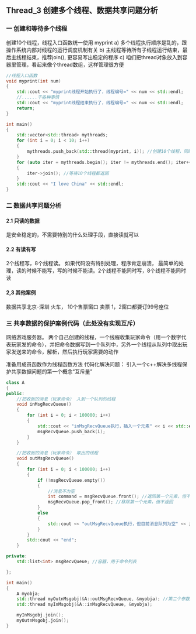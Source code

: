 ## Thread_3 创建多个线程、数据共享问题分析

### 一 创建和等待多个线程

创建10个线程，线程入口函数统一使用 myprint
	 a) 多个线程执行顺序是乱的，跟操作系统内部对线程的运行调度机制有关
	 b) 主线程等待所有子线程运行结束，最后主线程结束，推荐join(), 更容易写出稳定的程序
	 c) 咱们把thread对象放入到容器里管理，看起来像个thread数组，这样管理很方便

```c++
//线程入口函数
void myprint(int num)
{
	std::cout << "myprint线程开始执行了，线程编号=" << num << std::endl;
	//......干各种事情
	std::cout << "myprint线程结束执行了，线程编号=" << num << std::endl;
	return;
}

int main()
{
	std::vector<std::thread> mythreads;
	for (int i = 0; i < 10; i++)
	{
		mythreads.push_back(std::thread(myprint, i)); //创建10个线程，同时这10个线程已经开始执行
	}
	for (auto iter = mythreads.begin(); iter != mythreads.end(); iter++)
	{
		iter->join(); //等待10个线程都返回
	}
	std::cout << "I love China" << std::endl;
}
```

### 二 数据共享问题分析

#### 2.1 只读的数据

是安全稳定的，不需要特别的什么处理手段，直接读就可以

#### 2.2 有读有写

 2个线程写，8个线程读。 如果代码没有特别处理，程序肯定崩溃， 最简单的处理，读的时候不能写，写的时候不能读。2个线程不能同时写，8个线程不能同时读

####  2,3 其他案例     

数据共享北京-深圳 火车， 10个售票窗口 卖票     1，2窗口都要订99号座位

### 三 共享数据的保护案例代码（此处没有实现互斥）

网络游戏服务器。 两个自己创建的线程，一个线程收集玩家命令（用一个数字代表玩家发的命令），并把命令数据写到一个队列中，另外一个线程从队列中取出玩家发送来的命令，解析，然后执行玩家需要的动作

准备用成员函数作为线程函数方法
代码化解决问题： 引入一个c++解决多线程保护共享数据问题的第一个概念“互斥量”

```c++
class A
{
public:
	//把收到的消息（玩家命令） 入到一个队列的线程
	void inMsgRecvQueue()
	{
		for (int i = 0; i < 100000; i++)
		{
			std::cout << "inMsgRecvQueue执行，插入一个元素" << i << std::endl;
			msgRecvQueue.push_back(i);
		}
	}

	//把收到的消息（玩家命令） 取出的线程
	void outMsgRecvQueue()
	{
		for (int i = 0; i < 100000; i++)
		{
			if (!msgRecvQueue.empty())
			{
				//消息不为空
				int command = msgRecvQueue.front(); //返回第一个元素，但不检查元素是否存在
				msgRecvQueue.pop_front(); //移除第一个元素，但不返回
			}
			else
			{
				std::cout << "outMsgRecvQueue执行，但目前消息队列为空" << i << std::endl;
			}
		}
		std::cout << "end";
	}

private:
	std::list<int> msgRecvQueue; //容器，用于命令列表

};

int main()
{
    A myobja;
	std::thread myOutnMsgobj(&A::outMsgRecvQueue, &myobja); //第二个参数是 引用，才能保证线程理用的是同一个对象
	std::thread myInMsgobj(&A::inMsgRecvQueue, &myobja);

	myInMsgobj.join();
	myOutnMsgobj.join();
}
```

